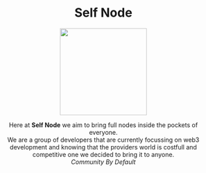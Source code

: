 <h1 align="center"> Self Node </h1>

<p align="center">
  <img  src="https://user-images.githubusercontent.com/109157508/178532113-028f9cad-0f9e-4e3a-afe4-cfb2ed58d75e.png" width="200">
</p>

<p align="center">
Here at <strong>Self Node</strong> we aim to bring full nodes inside the pockets of everyone.<br/>
We are a group of developers that are currently focussing on web3 development and knowing that the providers world is costfull and competitive one we decided to bring it to anyone.<br/>
<i>Community By Default</i>
</p>
